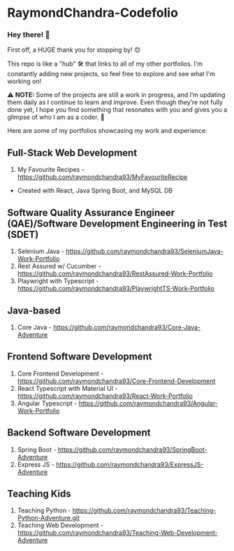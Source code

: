 # RaymondChandra-Codefolio
### Hey there! 👋

First off, a HUGE thank you for stopping by! 😊

This repo is like a "hub" 🛠️ that links to all of my other portfolios. I’m constantly adding new projects, so feel free to explore and see what I'm working on! 

⚠️ **NOTE:** Some of the projects are still a work in progress, and I’m updating them daily as I continue to learn and improve. Even though they’re not fully done yet, I hope you find something that resonates with you and gives you a glimpse of who I am as a coder. 🚀

Here are some of my portfolios showcasing my work and experience: 

## Full-Stack Web Development
1. My Favourite Recipes - https://github.com/raymondchandra93/MyFavouriteRecipe
- Created with React, Java Spring Boot, and MySQL DB

## Software Quality Assurance Engineer (QAE)/Software Development Engineering in Test (SDET)
1. Selenium Java - https://github.com/raymondchandra93/SeleniumJava-Work-Portfolio
2. Rest Assured w/ Cucumber - https://github.com/raymondchandra93/RestAssured-Work-Portfolio
3. Playwright with Typescript - https://github.com/raymondchandra93/PlaywrightTS-Work-Portfolio

## Java-based
1. Core Java - https://github.com/raymondchandra93/Core-Java-Adventure

## Frontend Software Development
1. Core Frontend Development - https://github.com/raymondchandra93/Core-Frontend-Development
2. React Typescript with Material UI - https://github.com/raymondchandra93/React-Work-Portfolio
3. Angular Typescript - https://github.com/raymondchandra93/Angular-Work-Portfolio

## Backend Software Development
1. Spring Boot - https://github.com/raymondchandra93/SpringBoot-Adventure
2. Express JS - https://github.com/raymondchandra93/ExpressJS-Adventure

## Teaching Kids
1. Teaching Python - https://github.com/raymondchandra93/Teaching-Python-Adventure.git
2. Teaching Web Development - https://github.com/raymondchandra93/Teaching-Web-Development-Adventure

